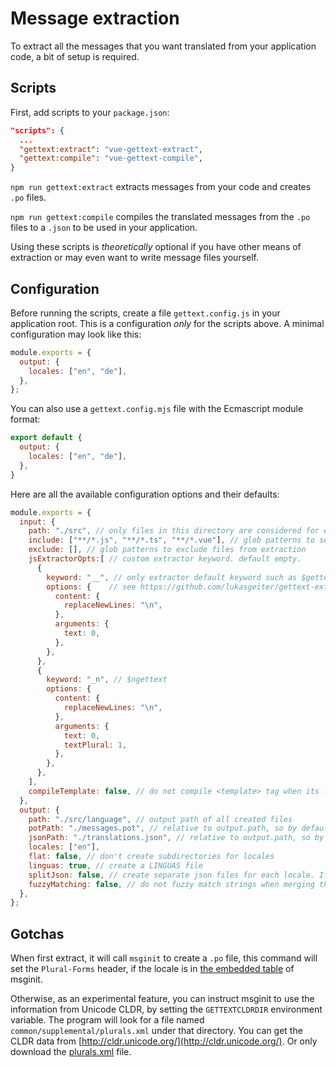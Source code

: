 # Message extraction

To extract all the messages that you want translated from your application code, a bit of setup is required.

## Scripts

First, add scripts to your `package.json`:

```json { package.json }
"scripts": {
  ...
  "gettext:extract": "vue-gettext-extract",
  "gettext:compile": "vue-gettext-compile",
}
```

`npm run gettext:extract` extracts messages from your code and creates `.po` files.

`npm run gettext:compile` compiles the translated messages from the `.po` files to a `.json` to be used in your application.

Using these scripts is _theoretically_ optional if you have other means of extraction or may even want to write message files yourself.

## Configuration

Before running the scripts, create a file `gettext.config.js` in your application root. This is a configuration _only_ for the scripts above. A minimal configuration may look like this:

```js
module.exports = {
  output: {
    locales: ["en", "de"],
  },
};
```

You can also use a `gettext.config.mjs` file with the Ecmascript module format:

```js
export default {
  output: {
    locales: ["en", "de"],
  },
}
```

Here are all the available configuration options and their defaults:

```js
module.exports = {
  input: {
    path: "./src", // only files in this directory are considered for extraction
    include: ["**/*.js", "**/*.ts", "**/*.vue"], // glob patterns to select files for extraction
    exclude: [], // glob patterns to exclude files from extraction
    jsExtractorOpts:[ // custom extractor keyword. default empty.
      {
        keyword: "__", // only extractor default keyword such as $gettext,use keyword to custom
        options: {    // see https://github.com/lukasgeiter/gettext-extractor
          content: {
            replaceNewLines: "\n",
          },
          arguments: {
            text: 0,
          },
        },
      },
      {
        keyword: "_n", // $ngettext
        options: {
          content: {
            replaceNewLines: "\n",
          },
          arguments: {
            text: 0,
            textPlural: 1,
          },
        },
      },
    ],
	compileTemplate: false, // do not compile <template> tag when its lang is not html
  },
  output: {
    path: "./src/language", // output path of all created files
    potPath: "./messages.pot", // relative to output.path, so by default "./src/language/messages.pot"
    jsonPath: "./translations.json", // relative to output.path, so by default "./src/language/translations.json"
    locales: ["en"],
    flat: false, // don't create subdirectories for locales
    linguas: true, // create a LINGUAS file
    splitJson: false, // create separate json files for each locale. If used, jsonPath must end with a directory, not a file
    fuzzyMatching: false, // do not fuzzy match strings when merging the pot file into the po files
  },
};
```

## Gotchas
When first extract, it will call `msginit` to create a `.po` file,
this command will set the `Plural-Forms` header, if the locale is in
[the embedded table](https://github.com/dd32/gettext/blob/master/gettext-tools/src/plural-table.c#L27)
of msginit.

Otherwise, as an experimental feature,
you can instruct msginit to use the information from Unicode CLDR,
by setting the `GETTEXTCLDRDIR` environment variable.
The program will look for a file named
`common/supplemental/plurals.xml` under that directory.
You can get the CLDR data from [http://cldr.unicode.org/](http://cldr.unicode.org/).
Or only download the [plurals.xml](https://raw.githubusercontent.com/unicode-org/cldr/main/common/supplemental/plurals.xml) file.

